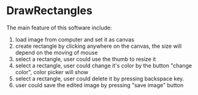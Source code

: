 # DrawRectangles
The main feature of this software include: 
1. load image from computer and set it as canvas
2. create rectangle by clicking anywhere on the canvas, the size will depend on the moving of mouse
3. select a rectangle, user could use the thumb to resize it
4. select a rectangle, user could change it's color by the button "change color", color picker will show
5. select a rectangle, user could delete it by pressing backspace key.
6. user could save the edited image by pressing "save image" button
